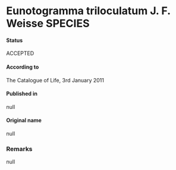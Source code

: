 Eunotogramma triloculatum J. F. Weisse SPECIES
=======

#### Status
ACCEPTED

#### According to
The Catalogue of Life, 3rd January 2011

#### Published in
null

#### Original name
null

### Remarks
null